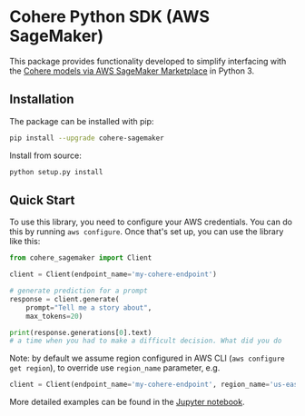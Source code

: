 # Cohere Python SDK (AWS SageMaker)

This package provides functionality developed to simplify interfacing with the [Cohere models via AWS SageMaker Marketplace](https://aws.amazon.com/marketplace/pp/prodview-6dmzzso5vu5my) in Python 3.

## Installation

The package can be installed with pip:
```bash
pip install --upgrade cohere-sagemaker
```

Install from source:
```bash
python setup.py install
```

## Quick Start

To use this library, you need to configure your AWS credentials. You can do this by running `aws configure`. Once that's set up, you can use the library like this:
```python
from cohere_sagemaker import Client

client = Client(endpoint_name='my-cohere-endpoint')

# generate prediction for a prompt
response = client.generate(
    prompt="Tell me a story about",
    max_tokens=20)

print(response.generations[0].text)
# a time when you had to make a difficult decision. What did you do
```
Note: by default we assume region configured in AWS CLI (`aws configure get region`), to override use `region_name` parameter, e.g.
```python
client = Client(endpoint_name='my-cohere-endpoint', region_name='us-east-1')
```

More detailed examples can be found in the [Jupyter notebook](https://github.com/cohere-ai/cohere-sagemaker/blob/main/notebooks/Deploy%20cohere%20model.ipynb).